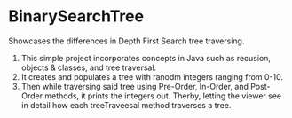 # BinarySearchTree
Showcases the differences in Depth First Search tree traversing.

1. This simple project incorporates concepts in Java such as recusion, objects & classes, and tree traversal. 
2. It creates and populates a tree with ranodm integers ranging from 0-10. 
3. Then while traversing said tree using Pre-Order, In-Order, and Post-Order methods, it prints the integers out. Therby, letting the viewer see in detail how each treeTraveesal method traverses a tree.
